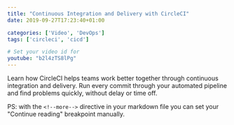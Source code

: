 ```yaml
---
title: "Continuous Integration and Delivery with CircleCI"
date: 2019-09-27T17:23:40+01:00

categories: ['Video', 'DevOps']
tags: ['circleci', 'cicd']

# Set your video id for
youtube: "b2l4zTS8lPg"
---
```

Learn how CircleCI helps teams work better together through continuous integration and delivery. Run every commit through your automated pipeline and find problems quickly, without delay or time off.

<!--more-->

PS: with the `<!--more-->` directive in your markdown file you can set your "Continue reading" breakpoint manually.
